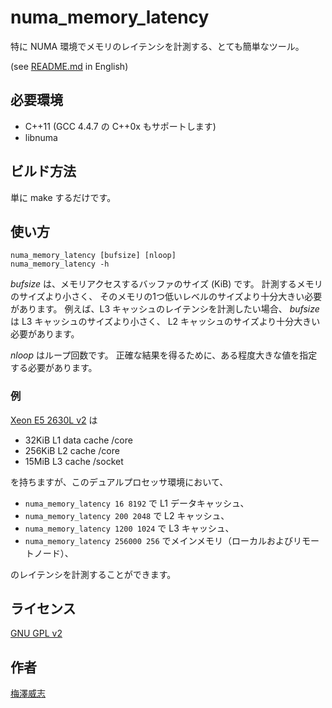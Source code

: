 numa_memory_latency
===================

特に NUMA 環境でメモリのレイテンシを計測する、とても簡単なツール。

(see [README.md](./README.md) in English)

## 必要環境

- C++11 (GCC 4.4.7 の C++0x もサポートします)
- libnuma

## ビルド方法

単に make するだけです。

## 使い方

```
numa_memory_latency [bufsize] [nloop]
numa_memory_latency -h
```

_bufsize_ は、メモリアクセスするバッファのサイズ (KiB) です。
 計測するメモリのサイズより小さく、
 そのメモリの1つ低いレベルのサイズより十分大きい必要があります。
 例えば、L3 キャッシュのレイテンシを計測したい場合、
 _bufsize_ は L3 キャッシュのサイズより小さく、
 L2 キャッシュのサイズより十分大きい必要があります。

_nloop_ はループ回数です。
正確な結果を得るために、ある程度大きな値を指定する必要があります。

### 例

[Xeon E5 2630L v2](https://ark.intel.com/ja/products/75791/Intel-Xeon-Processor-E5-2630L-v2-15M-Cache-2_40-GHz) は

- 32KiB L1 data cache /core
- 256KiB L2 cache /core
- 15MiB L3 cache /socket

を持ちますが、このデュアルプロセッサ環境において、

- `numa_memory_latency 16 8192` で L1 データキャッシュ、
- `numa_memory_latency 200 2048` で L2 キャッシュ、
- `numa_memory_latency 1200 1024` で L3 キャッシュ、
- `numa_memory_latency 256000 256` でメインメモリ（ローカルおよびリモートノード）、

のレイテンシを計測することができます。

## ライセンス

[GNU GPL v2](./LICENSE)

## 作者

[梅澤威志](https://github.com/umezawatakeshi)
